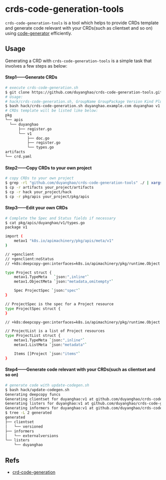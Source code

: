 crds-code-generation-tools
=========================

`crds-code-generation-tools` is a tool which helps to provide CRDs template and generate code relevant with your CRDs(such as clientset and so on) using [code-generator](https://github.com/kubernetes/code-generator) efficiently.

## Usage

Generating a CRD with `crds-code-generation-tools` is a simple task that involves a few steps as below:

#### Step1——Generate CRDs

```bash
# execute crds-code-generation.sh
$ git clone https://github.com/duyanghao/crds-code-generation-tools.git && cd crds-code-generation-tools
# Usage:
# hack/crds-code-generation.sh, GroupName GroupPackage Version Kind Plural(eg: duyanghao.example.com duyanghao v1 Project projects)
$ bash hack/crds-code-generation.sh duyanghao.example.com duyanghao v1 Project projects
# CRDs template will be listed like below:
pkg
└── apis
  └── duyanghao
      ├── register.go
      └── v1
          ├── doc.go
          ├── register.go
          └── types.go 
artifacts
└── crd.yaml
```

#### Step2——Copy CRDs to your own project

```bash
# copy CRDs to your own project
$ grep -rl "github.com/duyanghao/crds-code-generation-tools" ./ | xargs sed -i '' 's/github.com\/duyanghao\/crds-code-generation-tools/your_project/g'
$ cp -r artifacts your_project/artifacts
$ cp -r hack your_project/hack
$ cp -r pkg/apis your_project/pkg/apis
```
 
#### Step3——Edit your own CRDs

```bash
# Complete the Spec and Status fields if necessary 
$ cat pkg/apis/duyanghao/v1/types.go
package v1

import (
	metav1 "k8s.io/apimachinery/pkg/apis/meta/v1"
)

// +genclient
// +genclient:noStatus
// +k8s:deepcopy-gen:interfaces=k8s.io/apimachinery/pkg/runtime.Object

type Project struct {
	metav1.TypeMeta   `json:",inline"`
	metav1.ObjectMeta `json:"metadata,omitempty"`

	Spec ProjectSpec `json:"spec"`
}

// ProjectSpec is the spec for a Project resource
type ProjectSpec struct {
}

// +k8s:deepcopy-gen:interfaces=k8s.io/apimachinery/pkg/runtime.Object

// ProjectList is a list of Project resources
type ProjectList struct {
	metav1.TypeMeta `json:",inline"`
	metav1.ListMeta `json:"metadata"`

	Items []Project `json:"items"`
}
```

#### Step4——Generate code relevant with your CRDs(such as clientset and so on)

```bash
# generate code with update-codegen.sh
$ bash hack/update-codegen.sh
Generating deepcopy funcs
Generating clientset for duyanghao:v1 at github.com/duyanghao/crds-code-generation-tools/generated/clientset
Generating listers for duyanghao:v1 at github.com/duyanghao/crds-code-generation-tools/generated/listers
Generating informers for duyanghao:v1 at github.com/duyanghao/crds-code-generation-tools/generated/informers
$ tree -L 2 generated
generated
├── clientset
│   └── versioned
├── informers
│   └── externalversions
└── listers
    └── duyanghao
```

## Refs

* [crd-code-generation](https://github.com/openshift-evangelists/crd-code-generation)
